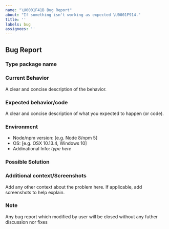 ```yaml
---
name: "\U0001F41B Bug Report"
about: "If something isn't working as expected \U0001F914."
title: ''
labels: bug
assignees: ''
---
```


## Bug Report

### Type package name

<!-- example, @dalisoft/create-react-app -->

### Current Behavior

A clear and concise description of the behavior.

### Expected behavior/code

A clear and concise description of what you expected to happen (or code).

### Environment

- Node/npm version: [e.g. Node 8/npm 5]
- OS: [e.g. OSX 10.13.4, Windows 10]
- Addinational Info: _type here_

### Possible Solution

<!--- Only if you have suggestions on a fix for the bug -->

### Additional context/Screenshots

Add any other context about the problem here. If applicable, add screenshots to help explain.

### Note

Any bug report which modified by user will be closed without any futher discussion nor fixes
